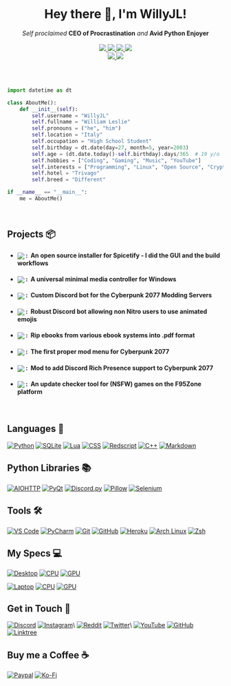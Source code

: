 <h1 align="center">Hey there 👋, I'm WillyJL!</h1>
<p align="center">
    <i>Self proclaimed</i> <b>CEO of Procrastination</b> <i>and</i> <b>Avid Python Enjoyer</b>
    <br />
    <br />
    <a href="https://hits.seeyoufarm.com/">
        <img src="https://hits.seeyoufarm.com/api/count/incr/badge.svg?url=https%3A%2F%2Fgithub.com%2FWilly-JL&title_bg=%232D2D2D&count_bg=%2300CC69&icon=github.svg&icon_color=%23E7E7E7&title=Views%20%28Day%20%2F%20All%29&edge_flat=false" />
    </a>
    <a href="https://pufler.dev/git-badges/">
        <img src="https://badges.pufler.dev/years/Willy-JL?style=flat&labelColor=333333&logoColor=E7E7E7&color=0089FF&label=Years&logo=github" />
    </a>
    <a href="https://github.com/Willy-JL?tab=followers">
        <img src="https://img.shields.io/github/followers/Willy-JL?labelColor=333333&logoColor=E7E7E7&color=8939FF&label=Followers&logo=github" />
    </a>
    <a href="#">
        <img src="https://img.shields.io/github/stars/Willy-JL?affiliations=OWNER%2CCOLLABORATOR&labelColor=333333&logoColor=E7E7E7&color=EEAA00&label=Stars&logo=github" />
    </a>
    <br />
    <a href="#">
        <img src="https://img.shields.io/badge/Open_Source-❤-FF0069?style=flat&labelColor=333333&logoColor=E7E7E7">
    </a>
    <a href="#">
        <img src="https://img.shields.io/badge/PRs-Welcome-00CC00?style=flat&labelColor=333333&logoColor=E7E7E7">
    </a>
</p>

<br />

<br />

```py
import datetime as dt

class AboutMe():
    def __init__(self):
        self.username = "WillyJL"
        self.fullname = "William Leslie"
        self.pronouns = ("he", "him")
        self.location = "Italy"
        self.occupation = "High School Student"
        self.birthday = dt.date(day=27, month=5, year=2003)
        self.age = (dt.date.today()-self.birthday).days/365  # 19 y/o
        self.hobbies = ["Coding", "Gaming", "Music", "YouTube"]
        self.interests = ["Programming", "Linux", "Open Source", "Crypto"]
        self.hotel = "Trivago"
        self.breed = "Different"

if __name__ == "__main__":
    me = AboutMe()
```

<br />

Projects 📦
-----------
- #### <a href="https://github.com/ohitstom/spicetify-easyinstall"><img align="center" src="https://img.shields.io/github/v/release/ohitstom/spicetify-easyinstall?label=Spicetify-EasyInstall&style=for-the-badge&labelColor=E84F41&color=F48C38"></a> :&nbsp; An open source installer for Spicetify - I did the GUI and the build workflows
- #### <a href="https://github.com/Willy-JL/Soundy"><img align="center" src="https://img.shields.io/github/v/release/Willy-JL/Soundy?label=Soundy&style=for-the-badge&labelColor=3079EA&color=885DEA"></a> :&nbsp; A universal minimal media controller for Windows
- #### <a href="https://github.com/Willy-JL/ALTIERA-Bot"><img align="center" src="https://img.shields.io/badge/-A.L.T.I.E.R.A.-BCBD0A?style=for-the-badge"></a> :&nbsp; Custom Discord bot for the Cyberpunk 2077 Modding Servers
- #### <a href="https://github.com/Willy-JL/Animate-My-Emojis"><img align="center" src="https://img.shields.io/badge/-Animate_My_Emojis-887BFA?style=for-the-badge"></a> :&nbsp; Robust Discord bot allowing non Nitro users to use animated emojis
- #### <a href="https://github.com/Willy-JL/Ebook-Rippa"><img align="center" src="https://img.shields.io/badge/-Ebook_Rippa-DC2222?style=for-the-badge"></a> :&nbsp; Rip ebooks from various ebook systems into .pdf format
- #### <a href="https://github.com/Willy-JL/Str8up-Menu"><img align="center" src="https://img.shields.io/github/v/release/Willy-JL/Str8up-Menu?label=Str8up%20Menu&style=for-the-badge&labelColor=02ACD6&color=BCBD0A"></a> :&nbsp; The first proper mod menu for Cyberpunk 2077
- #### <a href="https://github.com/Willy-JL/CP77-Discord-RPC"><img align="center" src="https://img.shields.io/github/v/release/Willy-JL/CP77-Discord-RPC?label=CP77%20Discord%20RPC&style=for-the-badge&labelColor=4E5EE8&color=887BFA"></a> :&nbsp; Mod to add Discord Rich Presence support to Cyberpunk 2077
- #### <a href="https://github.com/Willy-JL/F95Checker"><img align="center" src="https://img.shields.io/github/v/release/Willy-JL/F95Checker?label=F95Checker&style=for-the-badge&labelColor=111111&color=DA1E2E"></a> :&nbsp; An update checker tool for (NSFW) games on the F95Zone platform

<br />

Languages 💾
------------
[![Python](   https://img.shields.io/badge/-Python-333333?style=for-the-badge&logo=python&logoColor=white&labelColor=3776FB    )](https://www.python.org/)
[![SQLite](   https://img.shields.io/badge/-SQLite-333333?style=for-the-badge&logo=sqlite&logoColor=white&labelColor=DF9100    )](https://www.sqlite.org/)
[![Lua](      https://img.shields.io/badge/-Lua-333333?style=for-the-badge&logo=lua&logoColor=white&labelColor=2C39BD          )](https://www.lua.org/)
[![CSS](      https://img.shields.io/badge/-CSS-333333?style=for-the-badge&logo=css3&logoColor=white&labelColor=DD3A0A         )](https://www.w3.org/Style/CSS/)
[![Redscript](https://img.shields.io/badge/-Redscript-333333?style=for-the-badge&logo=swift&logoColor=white&labelColor=DC382D  )](https://github.com/jac3km4/redscript)
[![C++](      https://img.shields.io/badge/-C++-333333?style=for-the-badge&logo=c%2B%2B&logoColor=white&labelColor=00599C      )](https://isocpp.org/)
[![Markdown]( https://img.shields.io/badge/-Markdown-333333?style=for-the-badge&logo=markdown&logoColor=white&labelColor=222222)](https://daringfireball.net/projects/markdown)

Python Libraries 📚
-------------------
[![AIOHTTP](   https://img.shields.io/badge/-AIOHTTP-333333?style=for-the-badge&logo=aiohttp&logoColor=white&labelColor=2C5BB4   )](https://docs.aiohttp.org/en/stable)
[![PyQt](      https://img.shields.io/badge/-PyQt-333333?style=for-the-badge&logo=qt&logoColor=white&labelColor=00BD00           )](https://riverbankcomputing.com/software/pyqt/intro)
[![Discord.py](https://img.shields.io/badge/-Discord.py-333333?style=for-the-badge&logo=discord&logoColor=white&labelColor=5865F2)](https://discordpy.readthedocs.io/en/stable)
[![Pillow](    https://img.shields.io/badge/-Pillow-333333?style=for-the-badge&logo=slickpic&logoColor=white&labelColor=FF880F   )](https://pillow.readthedocs.io/en/stable)
[![Selenium](  https://img.shields.io/badge/-Selenium-333333?style=for-the-badge&logo=selenium&logoColor=white&labelColor=43B02A )](https://selenium-python.readthedocs.io/)

Tools 🛠️
--------
[![VS Code](   https://img.shields.io/badge/-VS_Code-333333?style=for-the-badge&logo=visualstudiocode&logoColor=white&labelColor=007ACC)](https://code.visualstudio.com/)
[![PyCharm](   https://img.shields.io/badge/-PyCharm-333333?style=for-the-badge&logo=pycharm&logoColor=white&labelColor=18BEB9         )](https://www.jetbrains.com/pycharm)
[![Git](       https://img.shields.io/badge/-Git-333333?style=for-the-badge&logo=git&logoColor=white&labelColor=F05032                 )](https://git-scm.com/)
[![GitHub](    https://img.shields.io/badge/-GitHub-333333?style=for-the-badge&logo=github&logoColor=white&labelColor=222222           )](https://github.com/)
[![Heroku](    https://img.shields.io/badge/-Heroku-333333?style=for-the-badge&logo=heroku&logoColor=white&labelColor=7200F8           )](https://www.heroku.com/)
[![Arch Linux](https://img.shields.io/badge/-Arch_Linux-333333?style=for-the-badge&logo=archlinux&logoColor=white&labelColor=1793D1    )](https://archlinux.org/)
[![Zsh](       https://img.shields.io/badge/-Zsh-333333?style=for-the-badge&logo=zelle&logoColor=white&labelColor=FF2299               )](https://www.zsh.org/)

My Specs 💻
-----------
[![Desktop](https://img.shields.io/badge/Custom-Desktop-333333?style=for-the-badge&logo=pcgamingwiki&logoColor=white&labelColor=FF2299)](https://www.youtube.com/watch?v=TSGiyaMM_W8)
[![CPU](https://img.shields.io/badge/-%E2%81%A0%E2%81%A0Core_i5_9600K-333333?style=for-the-badge&logo=intel&logoColor=white&labelColor=0071C5)](https://ark.intel.com/content/www/us/en/ark/products/134896/intel-core-i59600k-processor-9m-cache-up-to-4-60-ghz.html)
[![GPU](https://img.shields.io/badge/-%E2%81%A0%E2%81%A0%E2%81%A0RTX_2060_Strix%E2%81%A0%E2%81%A0%E2%81%A0-333333?style=for-the-badge&logo=nvidia&logoColor=white&labelColor=76B900)](https://rog.asus.com/us/graphics-cards/graphics-cards/rog-strix/rog-strix-rtx2060-6g-gaming-model)

[![Laptop](https://img.shields.io/badge/Huawei-%E2%81%A0%20Laptop%E2%81%A0%E2%81%A0%E2%81%A0%E2%81%A0-333333?style=for-the-badge&logo=huawei&logoColor=white&labelColor=FF2222)](https://consumer.huawei.com/en/laptops/matebook-d-14-2020)
[![CPU](https://img.shields.io/badge/-Ryzen_5_3500U-333333?style=for-the-badge&logo=amd&logoColor=white&labelColor=ED1C24)](https://www.amd.com/en/products/apu/amd-ryzen-5-3500u#product-specs)
[![GPU](https://img.shields.io/badge/-Integrated_GPU-333333?style=for-the-badge&logo=amd&logoColor=white&labelColor=ED1C24)](https://www.amd.com/en/products/apu/amd-ryzen-5-3500u#product-specs)

Get in Touch 📡
---------------
[![Discord](https://img.shields.io/badge/-WillyJL%233633-333333?style=for-the-badge&logo=discord&logoColor=white&labelColor=5865F2)](https://discord.com/channels/@me)
[![Instagram](https://img.shields.io/badge/-@willyjl__-333333?style=for-the-badge&logo=instagram&logoColor=white&labelColor=E4405F)](https://www.instagram.com/willyjl_)\
[![Reddit](https://img.shields.io/badge/-%E2%81%A0%20%E2%81%A0%E2%81%A0%E2%81%A0%E2%81%A0%E2%81%A0%E2%81%A0u%2FWillyJL%E2%81%A0%E2%81%A0%20%E2%81%A0%E2%81%A0%E2%81%A0%E2%81%A0-333333?style=for-the-badge&logo=reddit&logoColor=white&labelColor=FF4500)](https://www.reddit.com/user/WillyJL)
[![Twitter](https://img.shields.io/badge/-@WillyJL__-333333?style=for-the-badge&logo=twitter&logoColor=white&labelColor=1DA1F2)](https://twitter.com/WillyJL_)\
[![YouTube](https://img.shields.io/badge/-%E2%81%A0%20%20%20%E2%81%A0%E2%81%A0%E2%81%A0%E2%81%A0%E2%81%A0WillyJL%E2%81%A0%E2%81%A0%20%20%20%20%E2%81%A0-333333?style=for-the-badge&logo=youtube&logoColor=white&labelColor=FF2222)](https://www.youtube.com/channel/UCxouMwGYdvfKLDP4wb-eUoQ)
[![GitHub](https://img.shields.io/badge/-%E2%81%A0%20Willy--JL%20%E2%81%A0-333333?style=for-the-badge&logo=github&logoColor=white&labelColor=181717)](https://github.com/Willy-JL)\
[![Linktree](https://img.shields.io/badge/-%E2%81%A0%E2%81%A0linktr.ee%2F%E2%81%A0%E2%81%A0%E2%81%A0WillyJL%20%20%20%20%20%20%20%20%20%20%20%20%20%20%20%20%20%20%20%20%E2%81%A0-333333?style=for-the-badge&logo=linktree&logoColor=white&labelColor=29B06B)](https://linktr.ee/WillyJL)

Buy me a Coffee ☕
-----------------
[![Paypal](https://img.shields.io/badge/-WillyJL-333333?style=for-the-badge&logo=paypal&logoColor=white&labelColor=00457C)](https://paypal.me/willyjl)
[![Ko-Fi]( https://img.shields.io/badge/-WillyJL-333333?style=for-the-badge&logo=kofi&logoColor=white&labelColor=FF5E5B  )](https://ko-fi.com/willyjl)
